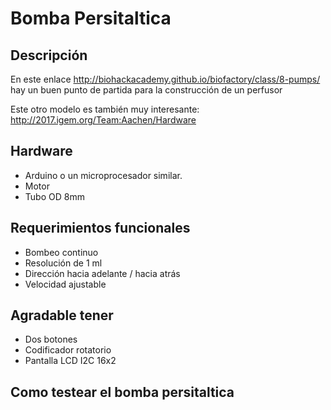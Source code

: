 # Bomba Persitaltica #

## Descripción ##
En este enlace http://biohackacademy.github.io/biofactory/class/8-pumps/ hay un buen punto de partida para la construcción de un perfusor

Este otro modelo es también muy interesante: http://2017.igem.org/Team:Aachen/Hardware

## Hardware ##
* Arduino o un microprocesador similar.
* Motor
* Tubo OD 8mm

## Requerimientos funcionales ##
* Bombeo continuo
* Resolución de 1 ml
* Dirección hacia adelante / hacia atrás
* Velocidad ajustable

## Agradable tener ##
* Dos botones
* Codificador rotatorio
* Pantalla LCD I2C 16x2

## Como testear el bomba persitaltica


